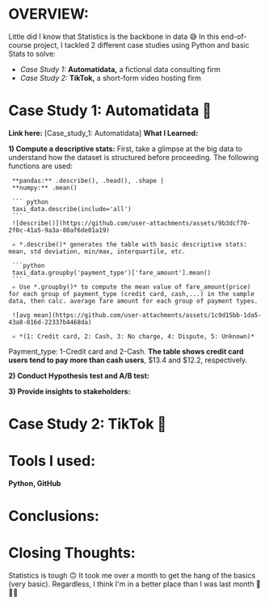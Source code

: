 # OVERVIEW:
Little did I know that Statistics is the backbone in data 😅 In this end-of-course project, I tackled 2 different case studies using Python and basic Stats to solve:
- *Case Study 1:* **Automatidata,** a fictional data consulting firm
- *Case Study 2:* **TikTok,** a short-form video hosting firm

# Case Study 1: Automatidata 🚕
**Link here:** [Case_study_1: Automatidata]
**What I Learned:**
  
  **1) Compute a descriptive stats:**
     First, take a glimpse at the big data to understand how the dataset is structured before proceeding. The following functions are used:
  
     **pandas:** .describe(), .head(), .shape | 
     **numpy:** .mean()
     
     ``` python
     taxi_data.describe(include='all')
     ```
     ![describe()](https://github.com/user-attachments/assets/9b3dcf70-2f0c-41a5-9a3a-80af6de01a19)
  
     ✍ *.describe()* generates the table with basic descriptive stats: mean, std deviation, min/max, interquartile, etc.

     ```python
     taxi_data.groupby('payment_type')['fare_amount'].mean()
     ```
     ✍ Use *.groupby()* to compute the mean value of fare_amount(price) for each group of payment_type (credit card, cash,...) in the sample data, then calc. average fare amount for each group of payment types.

     ![avg mean](https://github.com/user-attachments/assets/1c9d15bb-1da5-43a8-816d-22337b4468da)

     ✍ *(1: Credit card, 2: Cash, 3: No charge, 4: Dispute, 5: Unknown)*
  
  Payment_type: 1-Credit card and 2-Cash. **The table shows credit card users tend to pay more than cash users**, $13.4 and $12.2, respectively.
     

  **2) Conduct Hypothesis test and A/B test:**

  
  **3) Provide insights to stakeholders:** 





# Case Study 2: TikTok 🎵




# Tools I used:
**Python, GitHub**

# Conclusions:

# Closing Thoughts:
Statistics is tough 🙃 It took me over a month to get the hang of the basics (very basic). Regardless, I think I'm in a better place than I was last month 🐌🐌🐌
